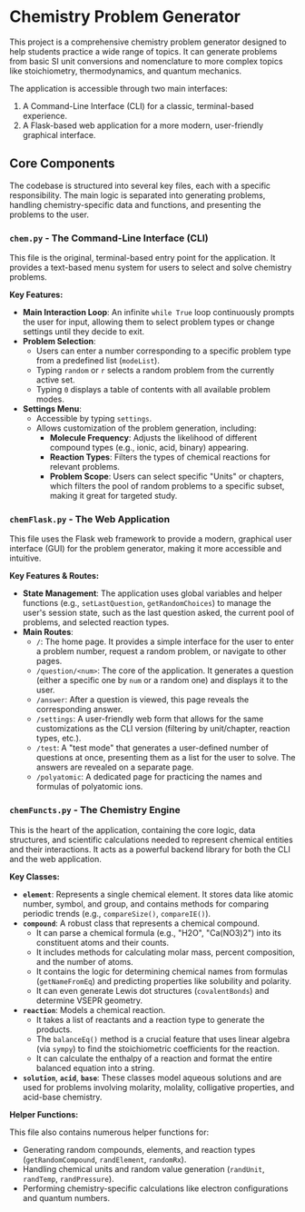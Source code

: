 # Chemistry Problem Generator

This project is a comprehensive chemistry problem generator designed to help students practice a wide range of topics. It can generate problems from basic SI unit conversions and nomenclature to more complex topics like stoichiometry, thermodynamics, and quantum mechanics.

The application is accessible through two main interfaces:
1.  A Command-Line Interface (CLI) for a classic, terminal-based experience.
2.  A Flask-based web application for a more modern, user-friendly graphical interface.

## Core Components

The codebase is structured into several key files, each with a specific responsibility. The main logic is separated into generating problems, handling chemistry-specific data and functions, and presenting the problems to the user.

### `chem.py` - The Command-Line Interface (CLI)

This file is the original, terminal-based entry point for the application. It provides a text-based menu system for users to select and solve chemistry problems.

**Key Features:**

*   **Main Interaction Loop**: An infinite `while True` loop continuously prompts the user for input, allowing them to select problem types or change settings until they decide to exit.
*   **Problem Selection**:
    *   Users can enter a number corresponding to a specific problem type from a predefined list (`modeList`).
    *   Typing `random` or `r` selects a random problem from the currently active set.
    *   Typing `0` displays a table of contents with all available problem modes.
*   **Settings Menu**:
    *   Accessible by typing `settings`.
    *   Allows customization of the problem generation, including:
        *   **Molecule Frequency**: Adjusts the likelihood of different compound types (e.g., ionic, acid, binary) appearing.
        *   **Reaction Types**: Filters the types of chemical reactions for relevant problems.
        *   **Problem Scope**: Users can select specific "Units" or chapters, which filters the pool of random problems to a specific subset, making it great for targeted study.

### `chemFlask.py` - The Web Application

This file uses the Flask web framework to provide a modern, graphical user interface (GUI) for the problem generator, making it more accessible and intuitive.

**Key Features & Routes:**

*   **State Management**: The application uses global variables and helper functions (e.g., `setLastQuestion`, `getRandomChoices`) to manage the user's session state, such as the last question asked, the current pool of problems, and selected reaction types.
*   **Main Routes**:
    *   `/`: The home page. It provides a simple interface for the user to enter a problem number, request a random problem, or navigate to other pages.
    *   `/question/<num>`: The core of the application. It generates a question (either a specific one by `num` or a random one) and displays it to the user.
    *   `/answer`: After a question is viewed, this page reveals the corresponding answer.
    *   `/settings`: A user-friendly web form that allows for the same customizations as the CLI version (filtering by unit/chapter, reaction types, etc.).
    *   `/test`: A "test mode" that generates a user-defined number of questions at once, presenting them as a list for the user to solve. The answers are revealed on a separate page.
    *   `/polyatomic`: A dedicated page for practicing the names and formulas of polyatomic ions.

### `chemFuncts.py` - The Chemistry Engine

This is the heart of the application, containing the core logic, data structures, and scientific calculations needed to represent chemical entities and their interactions. It acts as a powerful backend library for both the CLI and the web application.

**Key Classes:**

*   **`element`**: Represents a single chemical element. It stores data like atomic number, symbol, and group, and contains methods for comparing periodic trends (e.g., `compareSize()`, `compareIE()`).
*   **`compound`**: A robust class that represents a chemical compound.
    *   It can parse a chemical formula (e.g., "H2O", "Ca(NO3)2") into its constituent atoms and their counts.
    *   It includes methods for calculating molar mass, percent composition, and the number of atoms.
    *   It contains the logic for determining chemical names from formulas (`getNameFromEq`) and predicting properties like solubility and polarity.
    *   It can even generate Lewis dot structures (`covalentBonds`) and determine VSEPR geometry.
*   **`reaction`**: Models a chemical reaction.
    *   It takes a list of reactants and a reaction type to generate the products.
    *   The `balanceEq()` method is a crucial feature that uses linear algebra (via `sympy`) to find the stoichiometric coefficients for the reaction.
    *   It can calculate the enthalpy of a reaction and format the entire balanced equation into a string.
*   **`solution`**, **`acid`**, **`base`**: These classes model aqueous solutions and are used for problems involving molarity, molality, colligative properties, and acid-base chemistry.

**Helper Functions:**

This file also contains numerous helper functions for:
*   Generating random compounds, elements, and reaction types (`getRandomCompound`, `randElement`, `randomRx`).
*   Handling chemical units and random value generation (`randUnit`, `randTemp`, `randPressure`).
*   Performing chemistry-specific calculations like electron configurations and quantum numbers.

